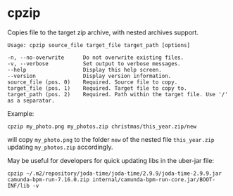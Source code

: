 # cpzip

Copies file to the target zip archive, with nested archives support.

    Usage: cpzip source_file target_file target_path [options]

    -n, --no-overwrite      Do not overwrite existing files.
    -v, --verbose           Set output to verbose messages.
    --help                  Display this help screen.
    --version               Display version information.
    source_file (pos. 0)    Required. Source file to copy.
    target_file (pos. 1)    Required. Target file to copy to.
    target_path (pos. 2)    Required. Path within the target file. Use '/' as a separator.

Example:

    cpzip my_photo.png my_photos.zip christmas/this_year.zip/new

will copy `my_photo.png` to the folder `new` of the nested file `this_year.zip` updating `my_photos.zip` accordingly.

May be useful for developers for quick updating libs in the uber-jar file:

    cpzip ~/.m2/repository/joda-time/joda-time/2.9.9/joda-time-2.9.9.jar camunda-bpm-run-7.16.0.zip internal/camunda-bpm-run-core.jar/BOOT-INF/lib -v